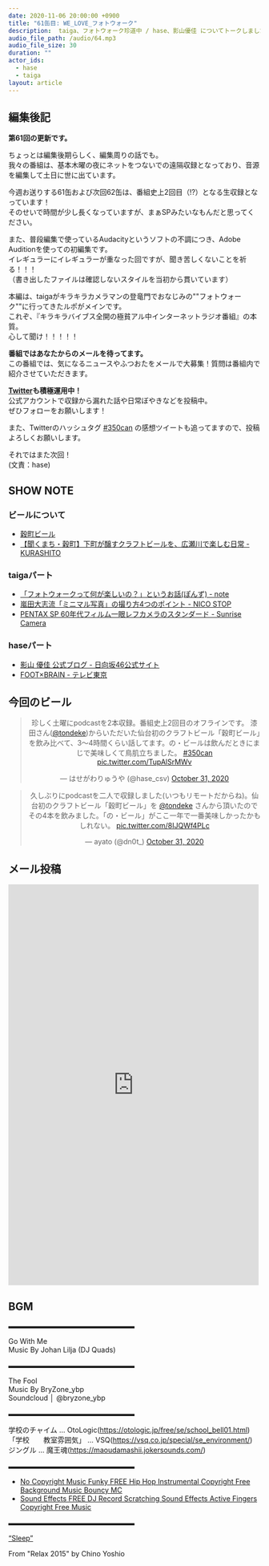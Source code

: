 ```yaml
---
date: 2020-11-06 20:00:00 +0900
title: "61缶目: WE_LOVE_フォトウォーク"
description:  taiga、フォトウォーク珍道中 / hase、影山優佳 についてトークしました。
audio_file_path: /audio/64.mp3
audio_file_size: 30
duration: ""
actor_ids:
  - hase
  - taiga
layout: article
---
```


## 編集後記

__第61回の更新です。__

ちょっとは編集後期らしく、編集周りの話でも。  
我々の番組は、基本木曜の夜にネットをつないでの遠隔収録となっており、音源を編集して土日に世に出ています。

今週お送りする61缶および次回62缶は、番組史上2回目（!?）となる生収録となっています！  
そのせいで時間が少し長くなっていますが、まぁSPみたいなもんだと思ってください。

また、普段編集で使っているAudacityというソフトの不調につき、Adobe Auditionを使っての初編集です。  
イレギュラーにイレギュラーが重なった回ですが、聞き苦しくないことを祈る！！！  
（書き出したファイルは確認しないスタイルを当初から貫いています）

本編は、taigaがキラキラカメラマンの登竜門でおなじみの""フォトウォーク""に行ってきたルポがメインです。  
これぞ、『キラキラバイブス全開の極貧アル中インターネットラジオ番組』の本質。  
心して聞け！！！！！

__番組ではあなたからのメールを待ってます。__  
この番組では、気になるニュースやふつおたをメールで大募集！質問は番組内で紹介させていただきます。  

__[Twitter](https://twitter.com/am350can)も積極運用中！__  
公式アカウントで収録から漏れた話や日常ぼやきなどを投稿中。  
ぜひフォローをお願いします！  

また、Twitterのハッシュタグ [#350can](https://twitter.com/search?q=%23350can&src=hashtag_click) の感想ツイートも追ってますので、投稿よろしくお願いします。  

それではまた次回！  
(文責：hase)

## SHOW NOTE

### ビールについて
- [穀町ビール](https://graintownbrewery.com)
- [【聞くまち・穀町】下町が醸すクラフトビールを、広瀬川で楽しむ日常 - KURASHITO](https://kurashito.co.jp/column/sendai-kikumachi-kokuchou/)

### taigaパート
- [「フォトウォークって何が楽しいの？」というお話(ぽんず) - note](https://note.com/yuriponzuu/n/nc053768bdd51)
- [嵐田大志流「ミニマル写真」の撮り方4つのポイント - NICO STOP](https://nicostop.nikon-image.com/entry/lifestyle/minimal/2019/09/20/1)
- [PENTAX SP 60年代フィルム一眼レフカメラのスタンダード - Sunrise Camera](https://sunrise-camera.net/user_data/blog/detail?p=24919)

### haseパート
- [影山 優佳 公式ブログ - 日向坂46公式サイト](https://www.hinatazaka46.com/s/official/diary/member/list?ima=0000&ct=4)
- [FOOT×BRAIN - テレビ東京](https://www.tv-tokyo.co.jp/footbrain/)

## 今回のビール

<center>
<blockquote class="twitter-tweet"><p lang="ja" dir="ltr">珍しく土曜にpodcastを2本収録。番組史上2回目のオフラインです。 漆田さん(<a href="https://twitter.com/tondeke?ref_src=twsrc%5Etfw">@tondeke</a>)からいただいた仙台初のクラフトビール「穀町ビール」を飲み比べて、3〜4時間くらい話してます。の・ビールは飲んだときにまじで美味しくて鳥肌立ちました。 <a href="https://twitter.com/hashtag/350can?src=hash&amp;ref_src=twsrc%5Etfw">#350can</a> <a href="https://t.co/TupAlSrMWv">pic.twitter.com/TupAlSrMWv</a></p>&mdash; はせがわりゅうや (@hase_csv) <a href="https://twitter.com/hase_csv/status/1322484290756571136?ref_src=twsrc%5Etfw">October 31, 2020</a></blockquote> <script async src="https://platform.twitter.com/widgets.js" charset="utf-8"></script>

<blockquote class="twitter-tweet"><p lang="ja" dir="ltr">久しぶりにpodcastを二人で収録しました(いつもリモートだからね)。仙台初のクラフトビール「穀町ビール」を <a href="https://twitter.com/tondeke?ref_src=twsrc%5Etfw">@tondeke</a> さんから頂いたのでその4本を飲みました。「の・ビール」がここ一年で一番美味しかったかもしれない。 <a href="https://t.co/8IJQWf4PLc">pic.twitter.com/8IJQWf4PLc</a></p>&mdash; ayato (@dn0t_) <a href="https://twitter.com/dn0t_/status/1322453953921998848?ref_src=twsrc%5Etfw">October 31, 2020</a></blockquote> <script async src="https://platform.twitter.com/widgets.js" charset="utf-8"></script>
</center>

## メール投稿
<div class="iframe-wrapper">
<iframe src="https://docs.google.com/forms/d/e/1FAIpQLSfTZ99ZtY5BJtHk38i7c_p3AdF-uIGnOOsc6W05wV6L0MTAQg/viewform?embedded=true" width="500" height="800" frameborder="0" marginheight="0" marginwidth="0">読み込んでいます…</iframe>
</div>

## BGM
▬▬▬▬▬▬▬▬▬▬▬▬▬▬▬▬▬▬  

Go With Me  
Music By Johan Lilja (DJ Quads)  

▬▬▬▬▬▬▬▬▬▬▬▬▬▬▬▬▬▬  

The Fool  
Music By BryZone_ybp  
Soundcloud │ @bryzone_ybp  

▬▬▬▬▬▬▬▬▬▬▬▬▬▬▬▬▬▬  

学校のチャイム ... OtoLogic(https://otologic.jp/free/se/school_bell01.html)
「学校　　教室雰囲気」 ... VSQ(https://vsq.co.jp/special/se_environment/)
ジングル ... 魔王魂(https://maoudamashii.jokersounds.com/)

▬▬▬▬▬▬▬▬▬▬▬▬▬▬▬▬▬▬  

- [No Copyright Music Funky FREE Hip Hop Instrumental Copyright Free Background Music Bouncy MC](https://www.youtube.com/watch?v=YCOrfB6c1SM)
- [Sound Effects FREE DJ Record Scratching Sound Effects Active Fingers Copyright Free Music](https://www.youtube.com/watch?v=KbVWYj0F3Fs)

▬▬▬▬▬▬▬▬▬▬▬▬▬▬▬▬▬▬  

[“Sleep”](https://soundcloud.com/chino-yoshio/chino-yoshio-relax-2015-18-sleep)

From "Relax 2015" by Chino Yoshio